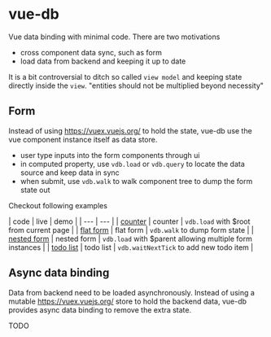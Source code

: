 # vue-db

Vue data binding with minimal code. There are two motivations

* cross component data sync, such as form
* load data from backend and keeping it up to date

It is a bit controversial to ditch so called `view model` and keeping state directly inside the `view`. "entities should not be multiplied beyond necessity"

## Form

Instead of using https://vuex.vuejs.org/ to hold the state, vue-db use the vue component instance itself as data store.

* user type inputs into the form components through ui
* in computed property, use `vdb.load` or `vdb.query` to locate the data source and keep data in sync
* when submit, use `vdb.walk` to walk component tree to dump the form state out

Checkout following examples

| code | live | demo | 
| --- | --- |
| [counter](./packages/demo-counter/) | counter | `vdb.load` with $root from current page |
| [flat form](./packages/demo-flat-form) | flat form | `vdb.walk` to dump form state |
| [nested form](./packages/demo-nestd-form) | nested form | `vdb.load` with $parent allowing multiple form instances |
| [todo list](./packages/demo-todo-local/) | todo list | `vdb.waitNextTick` to add new todo item |

## Async data binding

Data from backend need to be loaded asynchronously. Instead of using a mutable https://vuex.vuejs.org/ store to hold the backend data, vue-db provides async data binding to remove the extra state.

TODO